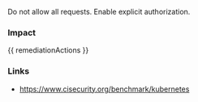 
Do not allow all requests. Enable explicit authorization.

### Impact
<!-- Add Impact here -->

<!-- DO NOT CHANGE -->
{{ remediationActions }}

### Links
- https://www.cisecurity.org/benchmark/kubernetes


